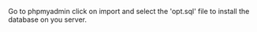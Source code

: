 Go to phpmyadmin click on import and select the 'opt.sql' file to install the database on you server.
